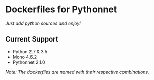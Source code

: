 # Dockerfiles for Pythonnet

*Just add python sources and enjoy!*

## Current Support

- Python 2.7 & 3.5
- Mono 4.6.2
- Pythonnet 2.1.0

*Note: The dockerfiles are named with their respective combinations.*

